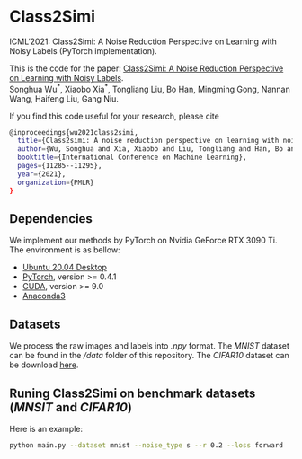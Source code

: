 # Class2Simi
ICML‘2021: Class2Simi: A Noise Reduction Perspective on Learning with Noisy Labels (PyTorch implementation).



This is the code for the paper:
[Class2Simi: A Noise Reduction Perspective on Learning with Noisy Labels](http://proceedings.mlr.press/v139/wu21f/wu21f.pdf).      
Songhua Wu<sup>\*</sup>, Xiaobo Xia<sup>\*</sup>, Tongliang Liu, Bo Han, Mingming Gong, Nannan Wang, Haifeng Liu, Gang Niu.



If you find this code useful for your research, please cite  
```bash
@inproceedings{wu2021class2simi,
  title={Class2simi: A noise reduction perspective on learning with noisy labels},
  author={Wu, Songhua and Xia, Xiaobo and Liu, Tongliang and Han, Bo and Gong, Mingming and Wang, Nannan and Liu, Haifeng and Niu, Gang},
  booktitle={International Conference on Machine Learning},
  pages={11285--11295},
  year={2021},
  organization={PMLR}
}
```



## Dependencies
We implement our methods by PyTorch on Nvidia GeForce RTX 3090 Ti. The environment is as bellow:
- [Ubuntu 20.04 Desktop](https://ubuntu.com/download)
- [PyTorch](https://PyTorch.org/), version >= 0.4.1
- [CUDA](https://developer.nvidia.com/cuda-downloads), version >= 9.0
- [Anaconda3](https://www.anaconda.com/)



## Datasets

We process the raw images and labels into *.npy* format. The *MNIST* dataset can be found in the */data* folder of this repository. The *CIFAR10* dataset can be download [here](https://drive.google.com/drive/folders/1lzDrLwgHru-RvTz-WkLMTZ6D70ezBecg?usp=sharing).



## Runing Class2Simi on benchmark datasets (*MNSIT* and *CIFAR10*​)
Here is an example: 

```bash
python main.py --dataset mnist --noise_type s --r 0.2 --loss forward
```
